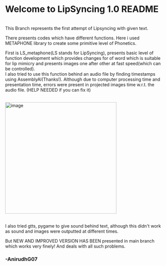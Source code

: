 # Welcome to LipSyncing 1.0 README 
<br>This Branch represents the first attempt of Lipsyncing with given text.

There presents codes which have different functions. Here i used METAPHONE library to create some primitive level of Phonetics. <br>

First is LS_metaphone(LS stands for LipSyncing), presents basic level of function development which provides changes for of word which is suitable for lip mimicry
and presents images one after other at fast speed(which can be controlled).
<br>
I also tried to use this function behind an audio file by finding timestamps using AssemblyAI(Thanks!). Although due to computer processing time and presentation time, 
errors were present in projected images time w.r.t. the audio file. (HELP NEEDED if you can fix it)

<br>
<img width="358" alt="image" src="https://github.com/AnirudhG07/LipSyncing-Project/assets/146579014/c5b4b389-edb7-4442-8b03-277b96d3259f">

<br>I also tried gtts, pygame to give sound behind text, although this didn't work as sound and images were outputted at different times.

But NEW AND IMPROVED VERSION HAS BEEN presented in main branch which works very finely! And deals with all such problems.
<br><h3>-AnirudhG07</h3>

